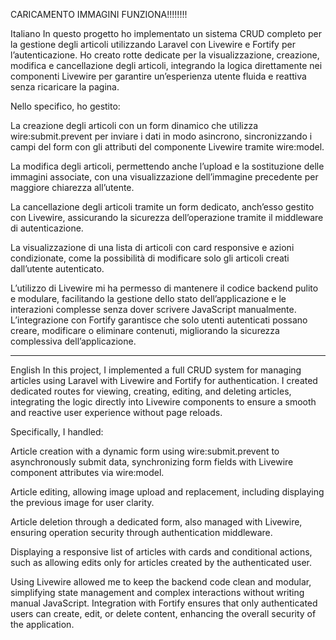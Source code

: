 
CARICAMENTO IMMAGINI FUNZIONA!!!!!!!!


Italiano
In questo progetto ho implementato un sistema CRUD completo per la gestione degli articoli utilizzando Laravel con Livewire e Fortify per l’autenticazione. Ho creato rotte dedicate per la visualizzazione, creazione, modifica e cancellazione degli articoli, integrando la logica direttamente nei componenti Livewire per garantire un’esperienza utente fluida e reattiva senza ricaricare la pagina.

Nello specifico, ho gestito:

La creazione degli articoli con un form dinamico che utilizza wire:submit.prevent per inviare i dati in modo asincrono, sincronizzando i campi del form con gli attributi del componente Livewire tramite wire:model.

La modifica degli articoli, permettendo anche l’upload e la sostituzione delle immagini associate, con una visualizzazione dell’immagine precedente per maggiore chiarezza all’utente.

La cancellazione degli articoli tramite un form dedicato, anch’esso gestito con Livewire, assicurando la sicurezza dell’operazione tramite il middleware di autenticazione.

La visualizzazione di una lista di articoli con card responsive e azioni condizionate, come la possibilità di modificare solo gli articoli creati dall’utente autenticato.

L’utilizzo di Livewire mi ha permesso di mantenere il codice backend pulito e modulare, facilitando la gestione dello stato dell’applicazione e le interazioni complesse senza dover scrivere JavaScript manualmente. L’integrazione con Fortify garantisce che solo utenti autenticati possano creare, modificare o eliminare contenuti, migliorando la sicurezza complessiva dell’applicazione.

-------------------------------------------------------------------------------------------------------------------------------------------------------------------------------------------


English
In this project, I implemented a full CRUD system for managing articles using Laravel with Livewire and Fortify for authentication. I created dedicated routes for viewing, creating, editing, and deleting articles, integrating the logic directly into Livewire components to ensure a smooth and reactive user experience without page reloads.

Specifically, I handled:

Article creation with a dynamic form using wire:submit.prevent to asynchronously submit data, synchronizing form fields with Livewire component attributes via wire:model.

Article editing, allowing image upload and replacement, including displaying the previous image for user clarity.

Article deletion through a dedicated form, also managed with Livewire, ensuring operation security through authentication middleware.

Displaying a responsive list of articles with cards and conditional actions, such as allowing edits only for articles created by the authenticated user.

Using Livewire allowed me to keep the backend code clean and modular, simplifying state management and complex interactions without writing manual JavaScript. Integration with Fortify ensures that only authenticated users can create, edit, or delete content, enhancing the overall security of the application.
